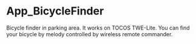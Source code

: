 App_BicycleFinder
=================

Bicycle finder in parking area.
It works on TOCOS TWE-Lite.
You can find your bicycle by melody controlled by wireless remote commander.
